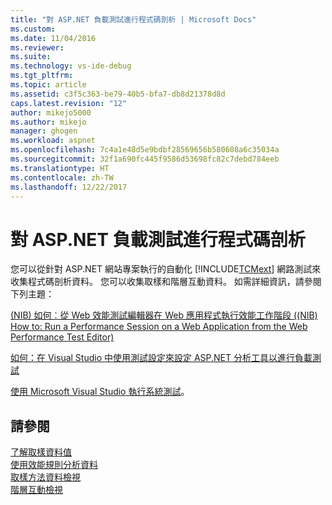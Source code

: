 ```yaml
---
title: "對 ASP.NET 負載測試進行程式碼剖析 | Microsoft Docs"
ms.custom: 
ms.date: 11/04/2016
ms.reviewer: 
ms.suite: 
ms.technology: vs-ide-debug
ms.tgt_pltfrm: 
ms.topic: article
ms.assetid: c3f5c363-be79-40b5-bfa7-db8d21378d8d
caps.latest.revision: "12"
author: mikejo5000
ms.author: mikejo
manager: ghogen
ms.workload: aspnet
ms.openlocfilehash: 7c4a1e48d5e9bdbf28569656b580608a6c35034a
ms.sourcegitcommit: 32f1a690fc445f9586d53698fc82c7debd784eeb
ms.translationtype: HT
ms.contentlocale: zh-TW
ms.lasthandoff: 12/22/2017
---
```

# <a name="profiling-aspnet-load-tests"></a>對 ASP.NET 負載測試進行程式碼剖析
您可以從針對 ASP.NET 網站專案執行的自動化 [!INCLUDE[TCMext](../misc/includes/tcmext_md.md)] 網路測試來收集程式碼剖析資料。 您可以收集取樣和階層互動資料。 如需詳細資訊，請參閱下列主題：  
  
 [(NIB) 如何︰從 Web 效能測試編輯器在 Web 應用程式執行效能工作階段 ((NIB) How to: Run a Performance Session on a Web Application from the Web Performance Test Editor)](http://msdn.microsoft.com/en-us/d14e0a27-33cc-4e4e-8792-fe03e50d51e1)  
  
 [如何：在 Visual Studio 中使用測試設定來設定 ASP.NET 分析工具以進行負載測試](http://msdn.microsoft.com/Library/6832fe39-04d5-4d94-8a18-3e2730bad423)  
  
 [使用 Microsoft Visual Studio 執行系統測試](/devops-test-docs/test/running-automated-tests-using-microsoft-visual-studio)。  
  
## <a name="see-also"></a>請參閱  
 [了解取樣資料值](../profiling/understanding-sampling-data-values.md)   
 [使用效能規則分析資料](../profiling/using-performance-rules-to-analyze-data.md)   
 [取樣方法資料檢視](../profiling/profiler-sampling-method-data-views.md)   
 [階層互動檢視](../profiling/tier-interactions-view.md)